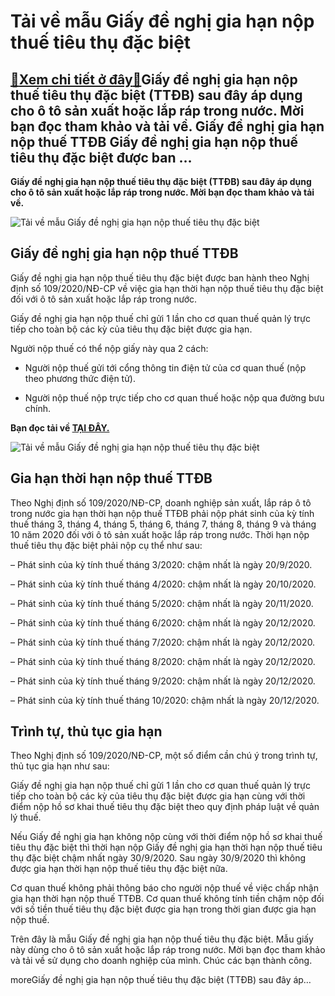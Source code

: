Tải về mẫu Giấy đề nghị gia hạn nộp thuế tiêu thụ đặc biệt
==========================================================

[:gift:Xem chi tiết ở đây:gift:](https://hddtvn.com/tai-ve-mau-giay-de-nghi-gia-han-nop-thue-tieu-thu-dac-biet/)Giấy đề nghị gia hạn nộp thuế tiêu thụ đặc biệt (TTĐB) sau đây áp dụng cho ô tô sản xuất hoặc lắp ráp trong nước. Mời bạn đọc tham khảo và tải về. Giấy đề nghị gia hạn nộp thuế TTĐB Giấy đề nghị gia hạn nộp thuế tiêu thụ đặc biệt được ban …
------------------------------------------------------------------------------------------------------------------------------------------------------------------------------------------------------------------------------------------------

**Giấy đề nghị gia hạn nộp thuế tiêu thụ đặc biệt (TTĐB) sau đây áp dụng cho ô tô sản xuất hoặc lắp ráp trong nước. Mời bạn đọc tham khảo và tải về.**


![Tải về mẫu Giấy đề nghị gia hạn nộp thuế tiêu thụ đặc biệt](https://hddtvn.com/wp-content/uploads/2021/01/000212-anh11-bgt.jpg "Tải về mẫu Giấy đề nghị gia hạn nộp thuế tiêu thụ đặc biệt")


Giấy đề nghị gia hạn nộp thuế TTĐB
----------------------------------


Giấy đề nghị gia hạn nộp thuế tiêu thụ đặc biệt được ban hành theo Nghị định số 109/2020/NĐ-CP về việc gia hạn thời hạn nộp thuế tiêu thụ đặc biệt đối với ô tô sản xuất hoặc lắp ráp trong nước.


Giấy đề nghị gia hạn nộp thuế chỉ gửi 1 lần cho cơ quan thuế quản lý trực tiếp cho toàn bộ các kỳ của tiêu thụ đặc biệt được gia hạn.


Người nộp thuế có thể nộp giấy này qua 2 cách:




* Người nộp thuế gửi tới cổng thông tin điện tử của cơ quan thuế (nộp theo phương thức điện tử).

* Người nộp thuế nộp trực tiếp cho cơ quan thuế hoặc nộp qua đường bưu chính.



**Bạn đọc tải về [TẠI ĐÂY.](https://drive.google.com/file/d/1hjZxWytxqCrfKV08P1rx9KVQ3hfUelAe/view?usp=sharing)**


![Tải về mẫu Giấy đề nghị gia hạn nộp thuế tiêu thụ đặc biệt](https://hddtvn.com/wp-content/uploads/2021/01/SOimqzb.png "Tải về mẫu Giấy đề nghị gia hạn nộp thuế tiêu thụ đặc biệt")


Gia hạn thời hạn nộp thuế TTĐB
------------------------------


Theo Nghị định số 109/2020/NĐ-CP, doanh nghiệp sản xuất, lắp ráp ô tô trong nước gia hạn thời hạn nộp thuế TTĐB phải nộp phát sinh của kỳ tính thuế tháng 3, tháng 4, tháng 5, tháng 6, tháng 7, tháng 8, tháng 9 và tháng 10 năm 2020 đối với ô tô sản xuất hoặc lắp ráp trong nước. Thời hạn nộp thuế tiêu thụ đặc biệt phải nộp cụ thể như sau:


– Phát sinh của kỳ tính thuế tháng 3/2020: chậm nhất là ngày 20/9/2020.


– Phát sinh của kỳ tính thuế tháng 4/2020: chậm nhất là ngày 20/10/2020.


– Phát sinh của kỳ tính thuế tháng 5/2020: chậm nhất là ngày 20/11/2020.


– Phát sinh của kỳ tính thuế tháng 6/2020: chậm nhất là ngày 20/12/2020.


– Phát sinh của kỳ tính thuế tháng 7/2020: chậm nhất là ngày 20/12/2020.


– Phát sinh của kỳ tính thuế tháng 8/2020: chậm nhất là ngày 20/12/2020.


– Phát sinh của kỳ tính thuế tháng 9/2020: chậm nhất là ngày 20/12/2020.


– Phát sinh của kỳ tính thuế tháng 10/2020: chậm nhất là ngày 20/12/2020.


**Trình tự, thủ tục gia hạn**
-----------------------------


Theo Nghị định số 109/2020/NĐ-CP, một số điểm cần chú ý trong trình tự, thủ tục gia hạn như sau:


Giấy đề nghị gia hạn nộp thuế chỉ gửi 1 lần cho cơ quan thuế quản lý trực tiếp cho toàn bộ các kỳ của tiêu thụ đặc biệt được gia hạn cùng với thời điểm nộp hồ sơ khai thuế tiêu thụ đặc biệt theo quy định pháp luật về quản lý thuế.


Nếu Giấy đề nghị gia hạn không nộp cùng với thời điểm nộp hồ sơ khai thuế tiêu thụ đặc biệt thì thời hạn nộp Giấy đề nghị gia hạn thời hạn nộp thuế tiêu thụ đặc biệt chậm nhất ngày 30/9/2020. Sau ngày 30/9/2020 thì không được gia hạn thời hạn nộp thuế tiêu thụ đặc biệt nữa.


Cơ quan thuế không phải thông báo cho người nộp thuế về việc chấp nhận gia hạn thời hạn nộp thuế TTĐB. Cơ quan thuế không tính tiền chậm nộp đối với số tiền thuế tiêu thụ đặc biệt được gia hạn trong thời gian được gia hạn nộp thuế.


Trên đây là mẫu Giấy đề nghị gia hạn nộp thuế tiêu thụ đặc biệt. Mẫu giấy này dùng cho ô tô sản xuất hoặc lắp ráp trong nước. Mời bạn đọc tham khảo và tải về sử dụng cho doanh nghiệp của mình. Chúc các bạn thành công.


moreGiấy đề nghị gia hạn nộp thuế tiêu thụ đặc biệt (TTĐB) sau đây áp…

